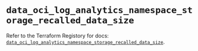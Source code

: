 # `data_oci_log_analytics_namespace_storage_recalled_data_size`

Refer to the Terraform Registory for docs: [`data_oci_log_analytics_namespace_storage_recalled_data_size`](https://registry.terraform.io/providers/oracle/oci/6.18.0/docs/data-sources/log_analytics_namespace_storage_recalled_data_size).

